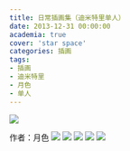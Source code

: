 ```yaml
---
title: 日常插画集（迪米特里单人）
date: 2013-12-31 00:00:00
academia: true
cover: 'star space'
categories: 插画
tags: 
- 插画
- 迪米特里
- 月色
- 单人
---
```

![  ](https://twothousand2017.github.io/images/日常插画撒迪/迪米单人5.jpg)
<!--more-->

作者：月色
![  ](https://twothousand2017.github.io/images/日常插画撒迪/迪米单人1.jpg)
![  ](https://twothousand2017.github.io/images/日常插画撒迪/迪米单人2.jpg)
![  ](https://twothousand2017.github.io/images/日常插画撒迪/迪米单人3.jpg)
![  ](https://twothousand2017.github.io/images/日常插画撒迪/迪米单人4.jpg)
![  ](https://twothousand2017.github.io/images/日常插画撒迪/迪米单人6.png)
